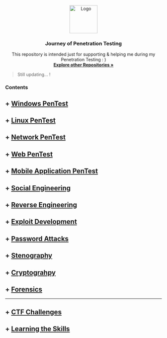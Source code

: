 <!-- PROJECT LOGO -->
<br />
<p align="center">
  <a href="https://github.com/sarathlalup">
    <img src="https://www.go2vanguard.com/wp-content/uploads/pentesting.png" alt="Logo" width="90" height="90">
   </a>

  <h3 align="center">Journey of Penetration Testing</h3>

  <p align="center">
   This repository is intended just for supporting & helping me during my Penetration Testing : )
    <br />
    <a href="https://github.com/sarathlalup"><strong>Explore other Repositories  »</strong></a>
    <br />
    </p>
    
</p>

> Still updating...   !
### Contents


## + [ Windows PenTest](https://github.com/sarathlalup/Cyber-security/blob/master/Windows%20Exploitaion/README.md)

## + [ Linux PenTest](https://github.com/sarathlalup/Cyber-security/blob/master/Windows%20Exploitaion/README.md)

## + [ Network PenTest](https://github.com/sarathlalup/Penetration-Testing/blob/master/Network%20Penetration%20Testing/README.md)

## + [ Web PenTest](https://github.com/sarathlalup/Cyber-security/blob/master/Website%20Hacking/README.md)

## + [ Mobile Application PenTest](https://github.com/sarathlalup/Penetration-Testing/blob/master/Mobile%20Application%20PenTest/README.md)

## + [ Social Engineering](https://github.com/sarathlalup/Cyber-security/blob/master/Social%20Engineering%20Attacks/README.md)

## + [ Reverse Engineering](https://github.com/sarathlalup/Cyber-security/blob/master/Windows%20Exploitaion/README.md)

## + [ Exploit Development](https://github.com/sarathlalup/Cyber-security/blob/master/Windows%20Exploitaion/README.md)

## + [ Password Attacks](https://github.com/sarathlalup/Cyber-security/blob/master/Website%20Hacking/README.md)

## + [ Stenography](https://github.com/sarathlalup/Cyber-security/blob/master/Website%20Hacking/README.md)

## + [ Cryptograhpy](https://github.com/sarathlalup/Cyber-security/blob/master/Website%20Hacking/README.md)

## + [ Forensics](https://github.com/sarathlalup/Cyber-security/blob/master/Website%20Hacking/README.md)
--------------------------------------------------------------------------------------------------------------------------------
## + [ CTF Challenges](https://github.com/sarathlalup/Penetration-Testing/blob/master/CTF/README.md)

## + [Learning the Skills](https://github.com/sarathlalup/Penetration-Testing/blob/master/helps/README.md)


